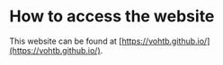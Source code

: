# How to access the website
This website can be found at [https://vohtb.github.io/](https://vohtb.github.io/).
